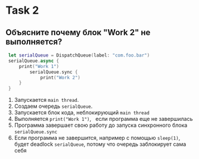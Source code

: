 #  Task 2

## Объясните почему блок "Work 2" не выполняется?
```swift
 let serialQueue = DispatchQueue(label: "com.foo.bar")
 serialQueue.async {
     print("Work 1")
         serialQueue.sync {
             print("Work 2")
     }
 } 
```
1. Запускается `main thread`. 
2. Создаем очередь `serialQueue`.
3. Запускается блок кода, неблокирующий `main thread`
4. Выполняется `print("Work 1")`,   если программа еще не завершилась
5. Программа завершает свою работу до запуска синхронного блока `serialQueue.sync`
6. Если программа не завершится, например с помощью `sleep(1)`, будет deadlock `serialQueue`, потому что очередь заблокирует сама себя
